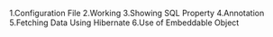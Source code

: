  1.Configuration File
 2.Working 
 3.Showing SQL Property
 4.Annotation  
 5.Fetching Data Using Hibernate
 6.Use of Embeddable Object
